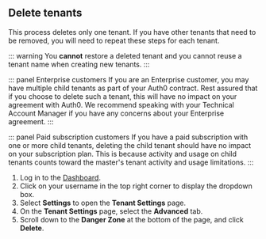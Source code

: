 ## Delete tenants

This process deletes only one tenant. If you have other tenants that need to be removed, you will need to repeat these steps for each tenant.

::: warning
You **cannot** restore a deleted tenant and you cannot reuse a tenant name when creating new tenants. 
:::

::: panel Enterprise customers
If you are an Enterprise customer, you may have multiple child tenants as part of your Auth0 contract. Rest assured that if you choose to delete such a tenant, this will have no impact on your agreement with Auth0. We recommend speaking with your Technical Account Manager if you have any concerns about your Enterprise agreement.
:::

::: panel Paid subscription customers
If you have a paid subscription with one or more child tenants, deleting the child tenant should have no impact on your subscription plan. This is because activity and usage on child tenants counts toward the master's tenant activity and usage limitations.
:::

1. Log in to the [Dashboard](${manage_url}).
2. Click on your username in the top right corner to display the dropdown box.
3. Select **Settings** to open the **Tenant Settings** page.
4. On the **Tenant Settings** page, select the **Advanced** tab.
5. Scroll down to the **Danger Zone** at the bottom of the page, and click **Delete**.
